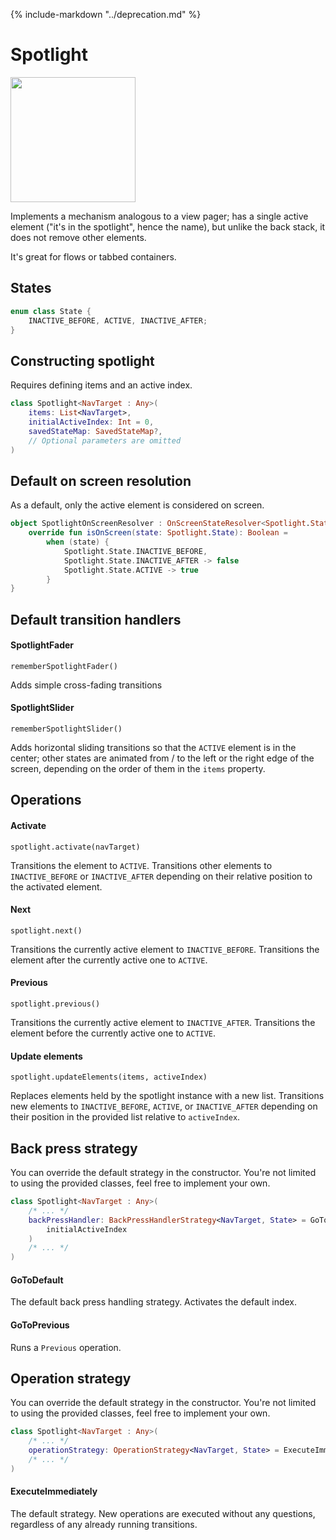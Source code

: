 {% include-markdown "../deprecation.md" %}

# Spotlight

<img src="https://i.imgur.com/xtPRfij.gif" width="200">

Implements a mechanism analogous to a view pager; has a single active element ("it's in the spotlight", hence the name), but unlike the back stack, it does not remove other elements.

It's great for flows or tabbed containers.

## States

```kotlin
enum class State {
    INACTIVE_BEFORE, ACTIVE, INACTIVE_AFTER;
}
```

## Constructing spotlight

Requires defining items and an active index.

```kotlin
class Spotlight<NavTarget : Any>(
    items: List<NavTarget>,
    initialActiveIndex: Int = 0,
    savedStateMap: SavedStateMap?,
    // Optional parameters are omitted
)
```

## Default on screen resolution

As a default, only the active element is considered on screen.

```kotlin
object SpotlightOnScreenResolver : OnScreenStateResolver<Spotlight.State> {
    override fun isOnScreen(state: Spotlight.State): Boolean =
        when (state) {
            Spotlight.State.INACTIVE_BEFORE,
            Spotlight.State.INACTIVE_AFTER -> false
            Spotlight.State.ACTIVE -> true
        }
}
```

## Default transition handlers

#### SpotlightFader

`rememberSpotlightFader()`

Adds simple cross-fading transitions


#### SpotlightSlider

`rememberSpotlightSlider()`

Adds horizontal sliding transitions so that the `ACTIVE` element is in the center; other states are animated from / to the left or the right edge of the screen, depending on the order of them in the `items` property.


## Operations

#### Activate

`spotlight.activate(navTarget)`

Transitions the element to `ACTIVE`. Transitions other elements to `INACTIVE_BEFORE` or `INACTIVE_AFTER` depending on their relative position to the activated element.


#### Next

`spotlight.next()`

Transitions the currently active element to `INACTIVE_BEFORE`. 
Transitions the element after the currently active one to `ACTIVE`.


#### Previous

`spotlight.previous()`

Transitions the currently active element to `INACTIVE_AFTER`.
Transitions the element before the currently active one to `ACTIVE`.


#### Update elements

`spotlight.updateElements(items, activeIndex)`

Replaces elements held by the spotlight instance with a new list. Transitions new elements to `INACTIVE_BEFORE`, `ACTIVE`, or `INACTIVE_AFTER` depending on their position in the provided list relative to `activeIndex`.


## Back press strategy

You can override the default strategy in the constructor. You're not limited to using the provided classes, feel free to implement your own.

```kotlin
class Spotlight<NavTarget : Any>(
    /* ... */
    backPressHandler: BackPressHandlerStrategy<NavTarget, State> = GoToDefault(
        initialActiveIndex
    )
    /* ... */
)
```

#### GoToDefault

The default back press handling strategy. Activates the default index.

#### GoToPrevious

Runs a `Previous` operation.


## Operation strategy

You can override the default strategy in the constructor. You're not limited to using the provided classes, feel free to implement your own.

```kotlin
class Spotlight<NavTarget : Any>(
    /* ... */
    operationStrategy: OperationStrategy<NavTarget, State> = ExecuteImmediately(),    
    /* ... */
)
```

#### ExecuteImmediately
The default strategy. New operations are executed without any questions, regardless of any already running transitions.
